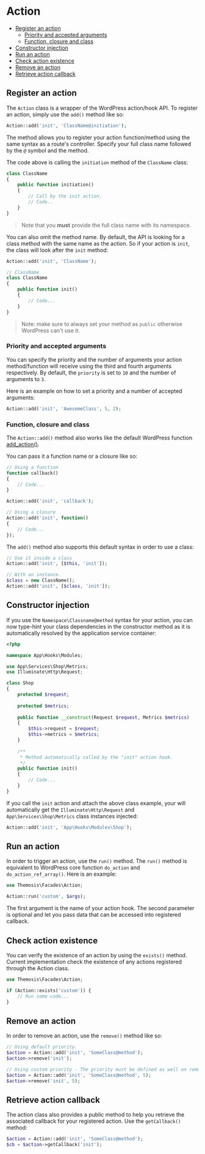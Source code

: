 Action
======

- [Register an action](#register-an-action)
    - [Priority and accepted arguments](#priority-and-accepted-arguments)
    - [Function, closure and class](#function-closure-and-class)
- [Constructor injection](#constructor-injection)
- [Run an action](#run-an-action)
- [Check action existence](#check-action-existence)
- [Remove an action](#remove-an-action)
- [Retrieve action callback](#retrieve-action-callback)

Register an action
------------------

The `Action` class is a wrapper of the WordPress action/hook API. To register an action, simply use the `add()` method like so:

```php
Action::add('init', 'ClassName@initiation');
```

The method allows you to register your action function/method using the same syntax as a route's controller. Specify your full class name followed by the `@` symbol and the method.

The code above is calling the `initiation` method of the `ClassName` class:

```php
class ClassName
{
    public function initiation()
    {
        // Call by the init action.
        // Code..
    }
}
```

> Note that you **must** provide the full class name with its namespace.

You can also omit the method name. By default, the API is looking for a class method with the same name as the action. So if your action is `init`, the class will look after the `init` method:

```php
Action::add('init', 'ClassName');

// ClassName
class ClassName
{
    public function init()
    {
        // Code...
    }
}
```

> Note: make sure to always set your method as `public` otherwise WordPress can't use it.

### Priority and accepted arguments

You can specify the priority and the number of arguments your action method/function will receive using the third and fourth arguments respectively. By default, the `priority` is set to `10` and the number of arguments to `3`.

Here is an example on how to set a priority and a number of accepted arguments:

```php
Action::add('init', 'AwesomeClass', 5, 2);
```

### Function, closure and class

The `Action::add()` method also works like the default WordPress function [add_action()](https://developer.wordpress.org/reference/functions/add_action/).

You can pass it a function name or a closure like so:

```php
// Using a function
function callback()
{
    // Code...
}

Action::add('init', 'callback');

// Using a closure
Action::add('init', function()
{
    // Code...
});
```

The `add()` method also supports this default syntax in order to use a class:

```php
// Use it inside a class
Action::add('init', [$this, 'init']);

// With an instance.
$class = new ClassName();
Action::add('init', [$class, 'init']);
```

Constructor injection
---------------------

If you use the `Namespace\Classname@method` syntax for your action, you can now type-hint your class dependencies in the constructor method as it is automatically resolved by the application service container:

```php
<?php

namespace App\Hooks\Modules;

use App\Services\Shop\Metrics;
use Illuminate\Http\Request;

class Shop
{
    protected $request;
    
    protected $metrics;
    
    public function __construct(Request $request, Metrics $metrics)
    {
        $this->request = $request;
        $this->metrics = $metrics;
    }
    
    /**
     * Method automatically called by the "init" action hook.
     */
    public function init()
    {
        // Code...
    }
}
```

If you call the `init` action and attach the above class example, your will automatically get the `Illuminate\Http\Request` and `App\Services\Shop\Metrics` class instances injected:

```php
Action::add('init', 'App\Hooks\Modules\Shop');
```

Run an action
-------------

In order to trigger an action, use the `run()` method. The `run()` method is equivalent to WordPress core function `do_action` and `do_action_ref_array()`. Here is an example:

```php
use Themosis\Facades\Action;

Action::run('custom', $args);
```

The first argument is the name of your action hook. The second parameter is optional and let you pass data that can be accessed into registered callback.

Check action existence
----------------------

You can verify the existence of an action by using the `exists()` method. Current implementation check the existence of any actions registered through the Action class.

```php
use Themosis\Facades\Action;

if (Action::exists('custom')) {
    // Run some code...
}
```

Remove an action
----------------

In order to remove an action, use the `remove()` method like so:

```php
// Using default priority.
$action = Action::add('init', 'SomeClass@method');
$action->remove('init');

// Using custom priority - The priority must be defined as well on remove if different than 10.
$action = Action::add('init', 'SomeClass@method', 5);
$action->remove('init', 5);
```

Retrieve action callback
------------------------

The action class also provides a public method to help you retrieve the associated callback for your registered action. Use the `getCallback()` method:

```php
$action = Action::add('init', 'SomeClass@method');
$cb = $action->getCallback('init');
```
